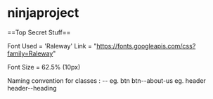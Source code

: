 # ninjaproject

==Top Secret Stuff==

Font Used = 'Raleway' Link  = "https://fonts.googleapis.com/css?family=Raleway" 

Font Size = 62.5% (10px)

Naming convention for classes : <base> <base>--<component>
  eg. btn btn--about-us
  eg. header header--heading
